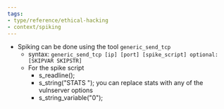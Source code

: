 ```yaml
---
tags:
- type/reference/ethical-hacking
- context/spiking
---
```


- Spiking can be done using the tool `generic_send_tcp`
	- syntax: `generic_send_tcp [ip] [port] [spike_script] optional:[SKIPVAR SKIPSTR]`
	- For the spike script
		- s_readline();
		- s_string("STATS "); you can replace stats with any of the vulnserver options
		- s_string_variable("0");